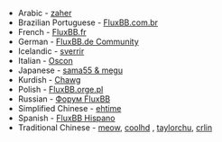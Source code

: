 *  Arabic - [zaher](http://gitorious.org/fluxbb-arabic/fluxbb-arabic)
*  Brazilian Portuguese - [FluxBB.com.br](http://fluxbb.com.br)
*  French - [FluxBB.fr](http://fluxbb.fr)
*  German - [FluxBB.de Community](http://www.fluxbb.de)
*  Icelandic - [sverrir](http://fluxbb.org/forums/profile.php?id=55514)
*  Italian - [Oscon](http://www.oscon.it)
*  Japanese - [sama55 & megu](http://cmsbox.jp/forums/)
*  Kurdish - [Chawg](http://chawg.org)
*  Polish - [FluxBB.orge.pl](http://fluxbb.orge.pl)
*  Russian - [Форум FluxBB](http://fluxbb.org.ru/forum/viewtopic.php?id=3140)
*  Simplified Chinese - [ehtime](https://fluxbb.org/forums/profile.php?id=3031)
*  Spanish - [FluxBB Hispano](http://www.fluxbbhispano.co.cc/viewtopic.php?id=5)
*  Traditional Chinese - [meow](http://fluxbb.org/forums/profile.php?id=58), [coolhd](http://fluxbb.org/forums/profile.php?id=99) , [taylorchu](http://tailinchu.tk/bbs), [crlin](https://fluxbb.org/forums/profile.php?id=56389)
